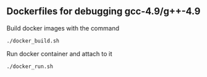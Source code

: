 ## Dockerfiles for debugging gcc-4.9/g++-4.9
Build docker images with the command

```
./docker_build.sh
```

Run docker container and attach to it

```
./docker_run.sh
```
